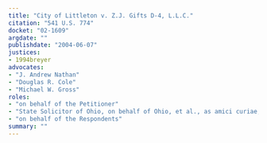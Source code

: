 ```yaml
---
title: "City of Littleton v. Z.J. Gifts D-4, L.L.C."
citation: "541 U.S. 774"
docket: "02-1609"
argdate: ""
publishdate: "2004-06-07"
justices:
- 1994breyer
advocates:
- "J. Andrew Nathan"
- "Douglas R. Cole"
- "Michael W. Gross"
roles:
- "on behalf of the Petitioner"
- "State Solicitor of Ohio, on behalf of Ohio, et al., as amici curiae, supporting the Petitioner"
- "on behalf of the Respondents"
summary: ""
---
```


